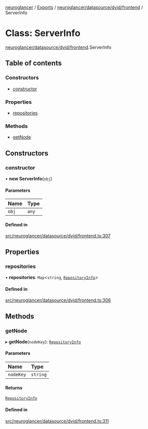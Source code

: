 [neuroglancer](../README.md) / [Exports](../modules.md) / [neuroglancer/datasource/dvid/frontend](../modules/neuroglancer_datasource_dvid_frontend.md) / ServerInfo

# Class: ServerInfo

[neuroglancer/datasource/dvid/frontend](../modules/neuroglancer_datasource_dvid_frontend.md).ServerInfo

## Table of contents

### Constructors

- [constructor](neuroglancer_datasource_dvid_frontend.ServerInfo.md#constructor)

### Properties

- [repositories](neuroglancer_datasource_dvid_frontend.ServerInfo.md#repositories)

### Methods

- [getNode](neuroglancer_datasource_dvid_frontend.ServerInfo.md#getnode)

## Constructors

### constructor

• **new ServerInfo**(`obj`)

#### Parameters

| Name | Type |
| :------ | :------ |
| `obj` | `any` |

#### Defined in

[src/neuroglancer/datasource/dvid/frontend.ts:307](https://github.com/ActiveBrainAtlas2/neuroglancer/blob/91617476/src/neuroglancer/datasource/dvid/frontend.ts#L307)

## Properties

### repositories

• **repositories**: `Map`<`string`, [`RepositoryInfo`](neuroglancer_datasource_dvid_frontend.RepositoryInfo.md)\>

#### Defined in

[src/neuroglancer/datasource/dvid/frontend.ts:306](https://github.com/ActiveBrainAtlas2/neuroglancer/blob/91617476/src/neuroglancer/datasource/dvid/frontend.ts#L306)

## Methods

### getNode

▸ **getNode**(`nodeKey`): [`RepositoryInfo`](neuroglancer_datasource_dvid_frontend.RepositoryInfo.md)

#### Parameters

| Name | Type |
| :------ | :------ |
| `nodeKey` | `string` |

#### Returns

[`RepositoryInfo`](neuroglancer_datasource_dvid_frontend.RepositoryInfo.md)

#### Defined in

[src/neuroglancer/datasource/dvid/frontend.ts:311](https://github.com/ActiveBrainAtlas2/neuroglancer/blob/91617476/src/neuroglancer/datasource/dvid/frontend.ts#L311)
